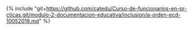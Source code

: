 {% include "git+https://github.com/catedu/Curso-de-funcionarios-en-pr-cticas.git/modulo-2-documentacion-educativa/inclusion/a-orden-ecd-10052018.md" %}